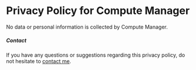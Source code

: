 # Privacy Policy for Compute Manager

No data or personal information is collected by Compute Manager.

##### Contact

If you have any questions or suggestions regarding this privacy policy, do not hesitate to [contact me](anilkaraka@outlook.com).
